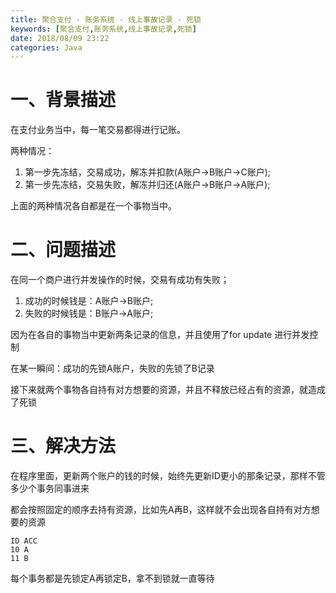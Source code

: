 ```yaml
---
title: 聚合支付 - 账务系统 - 线上事故记录 - 死锁
keywords: [聚合支付,账务系统,线上事故记录,死锁]
date: 2018/08/09 23:22
categories: Java
---
```


# 一、背景描述
在支付业务当中，每一笔交易都得进行记账。

两种情况：
1. 第一步先冻结，交易成功，解冻并扣款(A账户->B账户->C账户);
2. 第一步先冻结，交易失败，解冻并归还(A账户->B账户->A账户);

上面的两种情况各自都是在一个事物当中。

# 二、问题描述
在同一个商户进行并发操作的时候，交易有成功有失败；

1. 成功的时候钱是：A账户->B账户;
2. 失败的时候钱是：B账户->A账户;

因为在各自的事物当中更新两条记录的信息，并且使用了for update 进行并发控制

在某一瞬间：成功的先锁A账户，失败的先锁了B记录

接下来就两个事物各自持有对方想要的资源，并且不释放已经占有的资源，就造成了死锁

# 三、解决方法
在程序里面，更新两个账户的钱的时候，始终先更新ID更小的那条记录，那样不管多少个事务同事进来

都会按照固定的顺序去持有资源，比如先A再B，这样就不会出现各自持有对方想要的资源
```
ID ACC
10 A
11 B
```
每个事务都是先锁定A再锁定B，拿不到锁就一直等待
